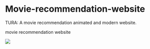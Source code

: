 # Movie-recommendation-website
TURA: A movie recommendation animated and modern website.  
<!DOCTYPE html>
<html lang="en">
<head>
    <meta charset="UTF-8">
    <meta name="viewport" content="width=device-width, initial-scale=1.0">
    <title>movie recommendation website</title>
</head>
<body>
    <p>movie recommendation website</p>
    <a href="https://66015711867cc500084adbc7--movierider.netlify.app/"></a>
    <img src="https://c4.wallpaperflare.com/wallpaper/862/449/162/jack-reacher-star-wars-interstellar-movie-john-wick-wallpaper-preview.jpg">
</body>
</html>
